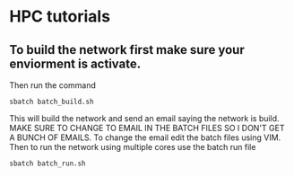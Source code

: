 # HPC tutorials
## To build the network first make sure your enviorment is activate.
Then run the command
```
sbatch batch_build.sh
```
This will build the network and send an email saying the network is build. MAKE SURE TO CHANGE TO EMAIL IN THE BATCH FILES SO I DON'T GET A BUNCH OF EMAILS. To change the email edit the batch files using VIM. <br/>Then to run the network using multiple cores use the batch run file
```
sbatch batch_run.sh
```
